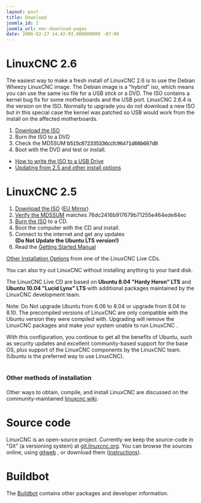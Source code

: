```yaml
---
layout: post
title: Download
joomla_id: 2
joomla_url: emc-download-pages
date: 2006-02-27 14:42:03.000000000 -07:00
---
```

<h1>LinuxCNC 2.6</h1>
<p>The easiest way to make a fresh install of LinuxCNC 2.6 is to use the Debian Wheezy LinuxCNC image. The Debian image is a "hybrid" iso, which means you can use the same iso file for a USB stick or a DVD. The ISO contains a kernel bug fix for some motherboards and the USB port. LinuxCNC 2.6.4 is the version on the ISO. Normally to upgrade you do not download a new ISO but in this special case the kernel was patched so USB would work from the install on the affected motherboards.</p>
<ol>
<li><a href="binary.hybrid.iso">Download the ISO</a></li>
<li>Burn the ISO to a DVD</li>
<li>Check the MD5SUM <span style="color: #000000; font-family: Arial, Helvetica, sans-serif; line-height: 15.996000289916992px;">b515c872335336ccfc96471d66b687d8</span></li>
<li>Boot with the DVD and test or install.</li>
</ol> 
<ul>
<li><a href="http://wiki.linuxcnc.org/cgi-bin/wiki.pl?Hybrid_Iso">How to write the ISO to a USB Drive</a></li>
<li><a href="http://wiki.linuxcnc.org/cgi-bin/wiki.pl?UpdatingTo2.6">Updating from 2.5 and other install options</a><a href="http://wiki.linuxcnc.org/cgi-bin/wiki.pl?UpdatingTo2.6"></a></li>
</ul>
<h1>LinuxCNC 2.5</h1>
<ol>
<li><a href="iso/ubuntu-10.04-linuxcnc3-i386.iso">Download the ISO</a> (<a href="http://dsplabs.upt.ro/~juve/emc/">EU Mirror</a>)</li>
<li><a href="docs/2.5/html/common/Getting_EMC.html#_burning_the_cd">Verify the MD5SUM</a> matches 76dc2416b917679b71255e464ede84ec</li>
<li><a href="docs/2.5/html/common/Getting_EMC.html#_burning_the_cd">Burn the ISO</a> to a CD.</li>
<li>Boot the computer with the CD and install.</li>
<li>Connect to the internet and get any updates <strong><br /> (Do Not Update the Ubuntu LTS version!)</strong></li>
<li>Read the <a href="docs/2.5/pdf/LinuxCNC_Getting_Started.pdf">Getting Started Manual</a></li>
</ol>
<p><a href="installing-emc2">Other Installation Options</a> from one of the LinuxCNC Live CDs.</p>
<p>You can also try out LinuxCNC without installing anything to your hard disk.</p>
<p>The LinuxCNC Live CD are based on <strong>Ubuntu 8.04 "Hardy Heron" LTS</strong> and <strong>Ubuntu 10.04 "Lucid Lynx" LTS </strong>with additional packages maintained by the LinuxCNC development team.</p>
<p>Note: Do Not upgrade Ubuntu from 6.06 to 8.04 or upgrade from 8.04 to 8.10. The precompiled versions of LinuxCNC are only compatible with the Ubuntu version they were compiled with. Upgrading will remove the LinuxCNC packages and make your system unable to run LinuxCNC .</p>
<p>With this configuration, you continue to get all the benefits of Ubuntu, such as security updates and excellent community-based support for the base OS, plus support of the LinuxCNC components by the LinuxCNC team. (Ubuntu is the preferred way to use LinuxCNC).</p>
<h1><span style="font-size: 16px; line-height: 1.3em;">Other methods of installation</span></h1>
<p>Other ways to obtain, compile, and install LinuxCNC are discussed on the community-maintained <a href="http://wiki.linuxcnc.org/cgi-bin/wiki.pl?Installing_LinuxCNC">linuxcnc wiki</a>.</p>
<h1>Source code</h1>
<p>LinuxCNC is an open-source project. Currently we keep the source-code in "Git" (a versioning system) at <a href="http://git.linuxcnc.org/">git.linuxcnc.org</a>. You can browse the sources online, using <a href="http://git.linuxcnc.org/gitweb?p=linuxcnc.git;a=summary">gitweb</a> , or download them (<a href="docs/html/code/Contributing-to-LinuxCNC.html" target="_blank">instructions</a>).</p>
<h1>Buildbot</h1>
<p>The <a href="http://buildbot.linuxcnc.org/">Buildbot</a> contains other packages and developer information.</p>
